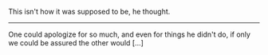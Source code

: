 This isn't how it was supposed to be, he thought.

---

One could apologize for so much, and even for things he didn't do, if only we could be assured the other would [...]
